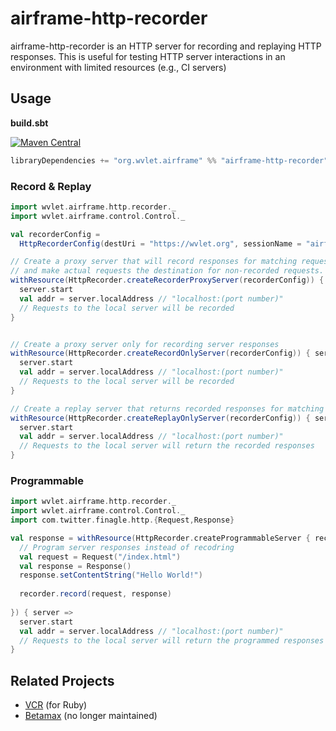 airframe-http-recorder
===

airframe-http-recorder is an HTTP server for recording and replaying HTTP responses.
This is useful for testing HTTP server interactions in an environment with limited resources (e.g., CI servers) 

## Usage

**build.sbt**

[![Maven Central](https://maven-badges.herokuapp.com/maven-central/org.wvlet.airframe/airframe-http-recorder_2.12/badge.svg)](http://central.maven.org/maven2/org/wvlet/airframe/airframe-http-recorder_2.12/)
```scala
libraryDependencies += "org.wvlet.airframe" %% "airframe-http-recorder" %% (version)
```

### Record & Replay

```scala
import wvlet.airframe.http.recorder._
import wvlet.airframe.control.Control._

val recorderConfig = 
  HttpRecorderConfig(destUri = "https://wvlet.org", sessionName = "airframe")

// Create a proxy server that will record responses for matching requests,
// and make actual requests the destination for non-recorded requests.
withResource(HttpRecorder.createRecorderProxyServer(recorderConfig)) { server =>
  server.start
  val addr = server.localAddress // "localhost:(port number)"
  // Requests to the local server will be recorded
}


// Create a proxy server only for recording server responses
withResource(HttpRecorder.createRecordOnlyServer(recorderConfig)) { server =>
  server.start
  val addr = server.localAddress // "localhost:(port number)"
  // Requests to the local server will be recorded
}

// Create a replay server that returns recorded responses for matching requests 
withResource(HttpRecorder.createReplayOnlyServer(recorderConfig)) { server =>
  server.start
  val addr = server.localAddress // "localhost:(port number)"
  // Requests to the local server will return the recorded responses
}
```

### Programmable

```scala
import wvlet.airframe.http.recorder._
import wvlet.airframe.control.Control._
import com.twitter.finagle.http.{Request,Response}

val response = withResource(HttpRecorder.createProgrammableServer { recorder =>
  // Program server responses instead of recodring
  val request = Request("/index.html")
  val response = Response()
  response.setContentString("Hello World!")
  
  recorder.record(request, response)
  
}) { server =>
  server.start
  val addr = server.localAddress // "localhost:(port number)"
  // Requests to the local server will return the programmed responses
}
```


## Related Projects
- [VCR](https://github.com/vcr/vcr) (for Ruby)
- [Betamax](https://github.com/betamaxteam/betamax) (no longer maintained)
